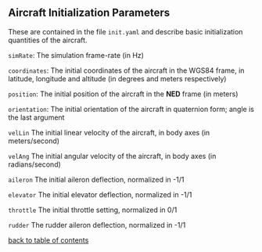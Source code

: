 ## Aircraft Initialization Parameters

These are contained in the file `init.yaml` and describe basic initialization quantities of the aircraft.

`simRate`: The simulation frame-rate (in Hz)

`coordinates`: The initial coordinates of the aircraft in the WGS84 frame, in latitude, longitude and altitude (in degrees and meters respectively)

`position`: The initial position of the aircraft in the **NED** frame (in meters)

`orientation`: The initial orientation of the aircraft in quaternion form; angle is the last argument

`velLin` The initial linear velocity of the aircraft, in body axes (in meters/second)

`velAng` The initial angular velocity of the aircraft, in body axes (in radians/second)

`aileron` The initial aileron deflection, normalized in -1/1

`elevator` The initial elevator deflection, normalized in -1/1

`throttle` The initial throttle setting, normalized in 0/1

`rudder` The rudder aileron deflection, normalized in -1/1

[back to table of contents](../../../README.md)